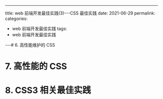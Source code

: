 ---

title: web 前端开发最佳实践(3)---CSS 最佳实践
date: 2021-06-29
permalink:
categories:

- web 前端开发最佳实践
  tags:
- web 前端开发最佳实践

---# 6. 高性能维护的 CSS

# 7. 高性能的 CSS

# 8. CSS3 相关最佳实践
